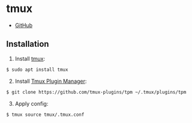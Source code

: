 # tmux
- [GitHub]()

## Installation
1. Install [tmux](https://github.com/tmux/tmux):
```bash
$ sudo apt install tmux
```

2. Install [Tmux Plugin Manager](https://github.com/tmux-plugins/tpm):
```bash
$ git clone https://github.com/tmux-plugins/tpm ~/.tmux/plugins/tpm
```
3. Apply config:
```bash
$ tmux source tmux/.tmux.conf
```